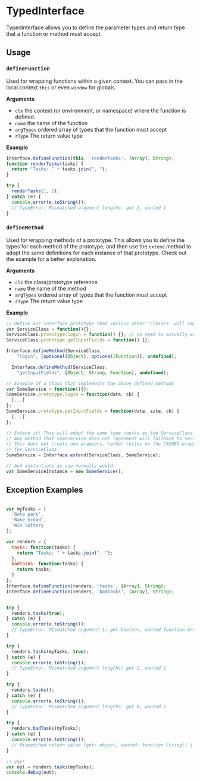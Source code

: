 TypedInterface
==============

TypedInterface allows you to define the parameter types and return type that a function or method must accept. 

## Usage

### `defineFunction`

Used for wrapping functions within a given context. You can pass in the local context `this` or even `window` for globals.

__Arguments__

- `ctx` the context (or environment, or namespace) where the function is defined.
- `name` the name of the function
- `argTypes` ordered array of types that the function must accept
- `rType` The return value type

__Example__

```javascript
Interface.defineFunction(this, 'renderTasks', [Array], String);
function renderTasks(tasks) {
  return "Tasks: " + tasks.join(", ");
}

try {
  renderTasks(1, 2);
} catch (e) {
  console.error(e.toString());
  // TypeError: Mismatched argument lengths: got 2, wanted 1 
}
```

### `defineMethod`

Used for wrapping methods of a prototype. This allows you to define the types for each method of the prototype, and then use the `extend` method to adopt the same definitions for each instance of that prototype. Check out the example for a better explanation.

__Arguments__

- `cls` the class/prototype reference
- `name` the name of the method
- `argTypes` ordered array of types that the function must accept
- `rType` The return value type

__Example__

```javascript
// Define our Interface prototype that various other 'classes' will implement
var ServiceClass = function(){};
ServiceClass.prototype.login = function() {}; // no need to actually write logic here
ServiceClass.prototype.getInputFields = function() {};

Interface.defineMethod(ServiceClass, 
    "login", [optional(Object), optional(Function)], undefined);

  Interface.defineMethod(ServiceClass, 
    "getInputFields", [Object, String, Function], undefined);

// Example of a class that implements the above defined methods
var SomeService = function(){};
SomeService.prototype.login = function(data, cb) {
  [...]
};
SomeService.prototype.getInputFields = function(data, site, cb) {
  [...]
};

// Extend it! This will adopt the same type checks as the ServiceClass. 
// Any method that SomeService does not implement will fallback to ServiceClass.
// This does not create new wrappers, rather relies on the CACHED wrappers 
// for ServiceClass.
SomeService = Interface.extend(ServiceClass, SomeService);

// And instantiate as you normally would:
var SomeServiceInstance = new SomeService();
```


## Exception Examples

```javascript

var myTasks = [
  'Goto park',
  'Bake bread',
  'Win lottery'
];

var renders = {
  tasks: function(tasks) {
    return "Tasks: " + tasks.join(", ");
  },
  badTasks: function(tasks) {
    return tasks;
  }
};
Interface.defineFunction(renders, 'tasks', [Array], String);
Interface.defineFunction(renders, 'badTasks', [Array], String);


try {
  renders.tasks(true);
} catch (e) {
  console.error(e.toString());
  // TypeError: Mismatched argument 1: got boolean, wanted function Array() { [native code] } for undefined() 
}

try {
  renders.tasks(myTasks, true);
} catch (e) {
  console.error(e.toString());
  // TypeError: Mismatched argument lengths: got 2, wanted 1 
}

try {
  renders.tasks();
} catch (e) {
  console.error(e.toString());
  // TypeError: Mismatched argument lengths: got 0, wanted 1 
}

try {
  renders.badTasks(myTasks);
} catch (e) {
  console.error(e.toString());
  // Mismatched return value (got: object, wanted: function String() { [native code] }) 
}

// yay!
var out = renders.tasks(myTasks);
console.debug(out);
```
